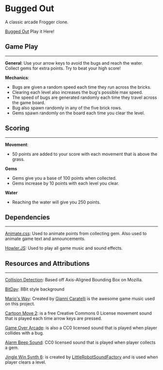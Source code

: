 # **Bugged Out**
A classic arcade Frogger clone.

[Bugged Out](https://rleu82.github.io/fend-project-3-arcade-game/) Play it Here!
## Game Play
---
**General**: Use your arrow keys to avoid the bugs and reach the water. Collect gems for extra points. Try to beat your high score!

**Mechanics**:
* Bugs are given a random speed each time they run across the bricks. 
* Clearing each level also increases the bug's possible max speed. 
* The speed of bugs are generated randomly each time they travel across the game board.
* Bug also spawn randomly in any of the five brick rows.
* Gems spawn randomly on the board each time you clear the level. 

## Scoring
---
**Movement**: 
* 50 points are added to your score with each movement that is above the grass.

**Gems**
* Gems give you a base of 100 points when collected. 
* Gems increase by 10 points with each level you clear.

**Water**
* Reaching the water will give you 250 points.

## Dependencies
---
[Animate.css](https://daneden.github.io/animate.css/): Used to animate points from collecting gem. Also used to animate game text and announcements.

[Howler.JS](https://howlerjs.com/): Used to play all game music and sound effects.

## Resources and Attributions
---
[Collision Detection](https://developer.mozilla.org/en-US/docs/Games/Techniques/2D_collision_detection): Based off Axis-Aligned Bounding Box on Mozilla.

[BitDay](http://www.bitday.me/download/): 8Bit style background

[Mario's Way](https://freesound.org/people/xsgianni/sounds/388079/): Created by [Gianni Caratelli](gianni73@hotmail.com) is the awesome game music used on this project.

[Cartoon Move 2](https://freesound.org/people/andresix/sounds/245631/): is a free Creative Commons 0 License movement sound that is played each time arrow keys are pressed.

[Game Over Arcade](https://freesound.org/people/myfox14/sounds/382310/): is also a CC0 licensed sound that is played when player collides with a bug.

[Alarm Beep Sound](https://freesound.org/people/Kodack/sounds/258020/): CC0 licensed sound that is played when player collects a gem.

[Jingle Win Synth 6](https://freesound.org/people/LittleRobotSoundFactory/sounds/274181/): is created  by [LittleRobotSoundFactory](https://freesound.org/people/LittleRobotSoundFactory/) and is used when player clears a level.